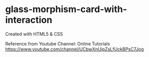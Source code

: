 # glass-morphism-card-with-interaction

Created with HTML5 & CSS

Reference from Youtube Channel: Online Tutorials https://www.youtube.com/channel/UCbwXnUipZsLfUckBPsC7Jog
